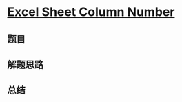 # [Excel Sheet Column Number](https://leetcode.com/problems/excel-sheet-column-number/)

## 题目


## 解题思路


## 总结


